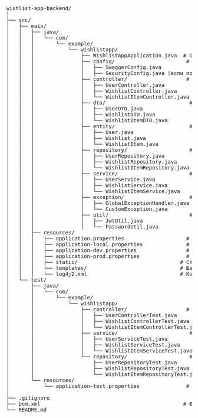 <pre>wishlist-app-backend/
│
├── src/
│   ├── main/
│   │   ├── java/
│   │   │   └── com/
│   │   │       └── example/
│   │   │           └── wishlistapp/
│   │   │               ├── WishlistAppApplication.java  # Основной класс запуска приложения
│   │   │               ├── config/                       # Конфигурации Spring и других библиотек
│   │   │               │   ├── SwaggerConfig.java
│   │   │               │   ├── SecurityConfig.java (если потребуется)
│   │   │               ├── controller/                   # REST контроллеры
│   │   │               │   ├── UserController.java
│   │   │               │   ├── WishlistController.java
│   │   │               │   └── WishlistItemController.java
│   │   │               ├── dto/                           # Data Transfer Objects
│   │   │               │   ├── UserDTO.java
│   │   │               │   ├── WishlistDTO.java
│   │   │               │   └── WishlistItemDTO.java
│   │   │               ├── entity/                        # Сущности базы данных
│   │   │               │   ├── User.java
│   │   │               │   ├── Wishlist.java
│   │   │               │   └── WishlistItem.java
│   │   │               ├── repository/                    # Репозитории для доступа к данным
│   │   │               │   ├── UserRepository.java
│   │   │               │   ├── WishlistRepository.java
│   │   │               │   └── WishlistItemRepository.java
│   │   │               ├── service/                       # Сервисы с бизнес-логикой
│   │   │               │   ├── UserService.java
│   │   │               │   ├── WishlistService.java
│   │   │               │   └── WishlistItemService.java
│   │   │               ├── exception/                     # Обработка исключений
│   │   │               │   ├── GlobalExceptionHandler.java
│   │   │               │   └── CustomException.java
│   │   │               ├── util/                          # Утилиты и вспомогательные классы
│   │   │               │   ├── JwtUtil.java
│   │   │               │   └── PasswordUtil.java
│   │   ├── resources/
│   │   │   ├── application.properties                    # Конфигурации приложения
│   │   │   ├── application-local.properties              # Конфигурация для локальной среды
│   │   │   ├── application-dev.properties                # Конфигурация для среды разработки
│   │   │   ├── application-prod.properties               # Конфигурация для продакшена
│   │   │   ├── static/                                 # Статические файлы (если необходимы)
│   │   │   └── templates/                              # Шаблоны (если необходимы)
│   │   │   └── log4j2.xml                              # Конфигурация Log4j2
│   └── test/
│       ├── java/
│       │   └── com/
│       │       └── example/
│       │           └── wishlistapp/
│       │               ├── controller/                   # Тесты контроллеров
│       │               │   ├── UserControllerTest.java
│       │               │   ├── WishlistControllerTest.java
│       │               │   └── WishlistItemControllerTest.java
│       │               ├── service/                       # Тесты сервисов
│       │               │   ├── UserServiceTest.java
│       │               │   ├── WishlistServiceTest.java
│       │               │   └── WishlistItemServiceTest.java
│       │               └── repository/                    # Тесты репозиториев
│       │                   ├── UserRepositoryTest.java
│       │                   ├── WishlistRepositoryTest.java
│       │                   └── WishlistItemRepositoryTest.java
│       └── resources/
│           └── application-test.properties               # Конфигурации для тестов
│
├── .gitignore
├── pom.xml                                              # Файл конфигурации Maven
└── README.md</pre>